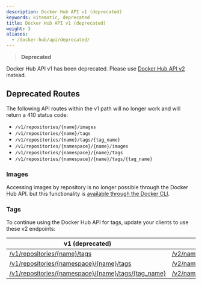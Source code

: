 ```yaml
---
description: Docker Hub API v1 (deprecated)
keywords: kitematic, deprecated
title: Docker Hub API v1 (deprecated)
weight: 3
aliases:
  - /docker-hub/api/deprecated/
---
```

> **Deprecated**

Docker Hub API v1 has been deprecated. Please use [Docker Hub API v2](reference/api/hub/latest.md) instead.

## Deprecated Routes

The following API routes within the v1 path will no longer work and will return a 410 status code:

* `/v1/repositories/{name}/images`
* `/v1/repositories/{name}/tags`
* `/v1/repositories/{name}/tags/{tag_name}`
* `/v1/repositories/{namespace}/{name}/images`
* `/v1/repositories/{namespace}/{name}/tags`
* `/v1/repositories/{namespace}/{name}/tags/{tag_name}`

### Images

Accessing images by repository is no longer possible through the Docker Hub API. but this functionality is [available through the Docker CLI](reference/cli/docker/image/ls/#list-images-by-name-and-tag).

### Tags

To continue using the Docker Hub API for tags, update your clients to use these v2 endpoints:

| v1 (deprecated) | v2 |
| --- | --- |
| [/v1/repositories/{name}/tags](https://github.com/moby/moby/blob/v1.8.3/docs/reference/api/registry_api.md#list-repository-tags) | [/v2/namespaces/{namespace}/repositories/{repository}/tags](https://github.com/docker/docs/blob/main/reference/api/hub/latest.md#tag/repositories/paths/~1v2~1namespaces~1%7Bnamespace%7D~1repositories~1%7Brepository%7D~1tags/get) |
| [/v1/repositories/{namespace}/{name}/tags](https://github.com/moby/moby/blob/v1.8.3/docs/reference/api/registry_api.md#list-repository-tags) | [/v2/namespaces/{namespace}/repositories/{repository}/tags](https://github.com/docker/docs/blob/main/reference/api/hub/latest.md#tag/repositories/paths/~1v2~1namespaces~1%7Bnamespace%7D~1repositories~1%7Brepository%7D~1tags/get) |
| [/v1/repositories/{namespace}/{name}/tags/{tag_name}](https://github.com/moby/moby/blob/v1.8.3/docs/reference/api/registry_api.md#get-image-id-for-a-particular-tag) | [/v2/namespaces/{namespace}/repositories/{repository}/tags/{tag}](https://github.com/docker/docs/blob/main/reference/api/hub/latest.md#tag/repositories/paths/~1v2~1namespaces~1%7Bnamespace%7D~1repositories~1%7Brepository%7D~1tags~1%7Btag%7D/get) |
